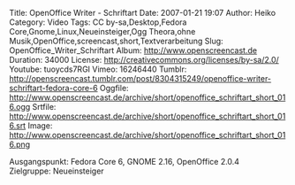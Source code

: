 Title: OpenOffice Writer - Schriftart
Date: 2007-01-21 19:07
Author: Heiko
Category: Video
Tags: CC by-sa,Desktop,Fedora Core,Gnome,Linux,Neueinsteiger,Ogg Theora,ohne Musik,OpenOffice,screencast,short,Textverarbeitung
Slug: OpenOffice_Writer_Schriftart
Album: http://www.openscreencast.de
Duration: 34000
License: http://creativecommons.org/licenses/by-sa/2.0/
Youtube: tuoycds7RGI
Vimeo: 16246440
Tumblr: http://openscreencast.tumblr.com/post/8304315249/openoffice-writer-schriftart-fedora-core-6
Oggfile: http://www.openscreencast.de/archive/short/openoffice_schriftart_short_016.ogg
Srtfile: http://www.openscreencast.de/archive/short/openoffice_schriftart_short_016.srt
Image: http://www.openscreencast.de/archive/short/openoffice_schriftart_short_016.png

Ausgangspunkt: Fedora Core 6, GNOME 2.16, OpenOffice 2.0.4  
Zielgruppe: Neueinsteiger  

